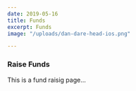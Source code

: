 ```yaml
---
date: 2019-05-16
title: Funds
excerpt: Funds
image: "/uploads/dan-dare-head-ios.png"

---
```

### Raise Funds

This is a fund raisig page...